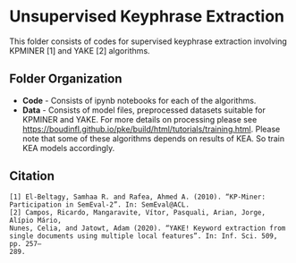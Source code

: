 # Unsupervised Keyphrase Extraction

This folder consists of codes for supervised keyphrase extraction involving KPMINER [1] and YAKE [2] algorithms.

## Folder Organization

* **Code** - Consists of ipynb notebooks for each of the algorithms.
* **Data** - Consists of model files, preprocessed datasets suitable for KPMINER and YAKE. For more details on processing please see https://boudinfl.github.io/pke/build/html/tutorials/training.html. Please note that some of these algorithms depends on results of KEA. So train KEA models accordingly.


## Citation
```
[1] El-Beltagy, Samhaa R. and Rafea, Ahmed A. (2010). “KP-Miner: Participation in SemEval-2”. In: SemEval@ACL.
[2] Campos, Ricardo, Mangaravite, Vítor, Pasquali, Arian, Jorge, Alípio Mário,
Nunes, Celia, and Jatowt, Adam (2020). “YAKE! Keyword extraction from
single documents using multiple local features”. In: Inf. Sci. 509, pp. 257–
289.
```
